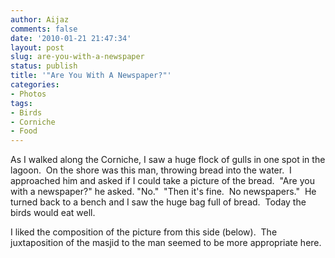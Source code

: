 ```yaml
---
author: Aijaz
comments: false
date: '2010-01-21 21:47:34'
layout: post
slug: are-you-with-a-newspaper
status: publish
title: '"Are You With A Newspaper?"'
categories:
- Photos
tags:
- Birds
- Corniche
- Food
---
```


<!-- ai l /wp/IMG_8664_SMALL.jpg /wp/IMG_8664_SMALL-285x189.jpg 285 189 This man had brought a bagful of bread to feed the birds -->
<!--more-->

As I walked along the Corniche, I saw a huge flock of gulls in one spot in the
lagoon.  On the shore was this man, throwing bread into the water.  I
approached him and asked if I could take a picture of the bread.  "Are you
with a newspaper?" he asked. "No."  "Then it's fine.  No newspapers."  He
turned back to a bench and I saw the huge bag full of bread.  Today the birds
would eat well.

<!-- ai c /wp/IMG_8670_SMALL.jpg /wp/IMG_8670_SMALL-620x411.jpg 620 411 Feeding Frenzy -->

I liked the composition of the picture from this side (below).  The
juxtaposition of the masjid to the man seemed to be more appropriate here.

<!-- ai c /wp/IMG_8678_SMALL.jpg /wp/IMG_8678_SMALL-620x413.jpg 620 413 Bread in the air -->

